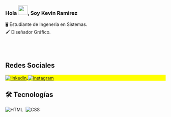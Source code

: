 <h3 align="left">Hola <img src="https://raw.githubusercontent.com/kaueMarques/kaueMarques/master/hi.gif" height="30px">, Soy Kevin Ramirez</h3>


🖥️ Estudiante de Ingeneria en Sistemas. <br>
🖌️ Diseñador Gráfico.

<br><br>


## Redes Sociales 

<p align="left" style="background:yellow">

<a href="https://www.linkedin.com/in/kevinramirezz/" target="_blank">
  <img align="center" src="https://img.shields.io/badge/-Linkedin-05122A?style=flat&logo=linkedin" alt="linkedin"/>
</a>
<a href="https://www.instagram.com/devramirezz/" target="_blank">
 <img align="center" src="https://img.shields.io/badge/-Instagram-05122A?style=flat&logo=instagram" alt="instagram"/>
</a>
  
</p>

## 🛠 Tecnologías


  
![HTML](https://img.shields.io/badge/-HTML-05122A?style=flat&logo=HTML5)&nbsp;
![CSS](https://img.shields.io/badge/-CSS-05122A?style=flat&logo=CSS3&logoColor=1572B6)&nbsp;


<br><br>
